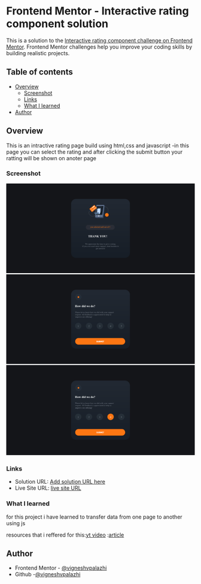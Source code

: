 # Frontend Mentor - Interactive rating component solution

This is a solution to the [Interactive rating component challenge on Frontend Mentor](https://www.frontendmentor.io/challenges/interactive-rating-component-koxpeBUmI). Frontend Mentor challenges help you improve your coding skills by building realistic projects. 

## Table of contents

- [Overview](#overview)
  - [Screenshot](#screenshot)
  - [Links](#links)
  - [What I learned](#what-i-learned)
- [Author](#author)



## Overview

This is an intractive rating page build using html,css and javascript
  -in this page you can select the rating and after clicking the submit button your 
     ratting will be shown on anoter page 

### Screenshot

![](Screenshot%202022-05-18%20at%2011-57-35%20THANK%20YOU!.png)
![](Screenshot%202022-05-18%20at%2011-57-00%20Frontend%20Mentor%20Interactive%20rating%20component.png)
![](Screenshot%202022-05-18%20at%2011-57-20%20Frontend%20Mentor%20Interactive%20rating%20component.png)


### Links

- Solution URL: [Add solution URL here](https://your-solution-url.com)
- Live Site URL: [live site URL](https://wonderful-elf-db24ef.netlify.app)



### What I learned

for this project i have learned to transfer data from one page to another using js

resources that i reffered for this:[yt video](https://www.youtube.com/watch?v=0eV-tf-W2rQ)
                                  :[article](https://stackoverflow.com/questions/17502071/transfer-data-from-one-html-file-to-another)



## Author
- Frontend Mentor - [@vigneshvpalazhi](https://www.frontendmentor.io/profile/vigneshvpalazhi)
- Github  -[@vigneshvpalazhi](https://github.com/vigneshvpalazhi)



